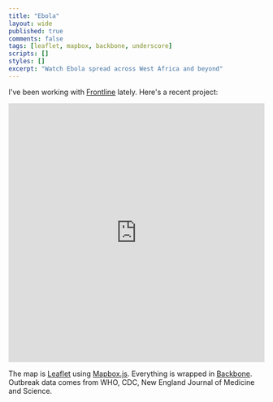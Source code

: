 ```yaml
---
title: "Ebola"
layout: wide
published: true
comments: false
tags: [leaflet, mapbox, backbone, underscore]
scripts: []
styles: []
excerpt: "Watch Ebola spread across West Africa and beyond"
---
```


I've been working with [Frontline](http://frontline.pbs.org) lately. Here's a recent project:

<iframe src="http://apps.frontline.org/ebola/" width="100%" frameborder="0" height="510px"></iframe>

The map is [Leaflet][ll] using [Mapbox.js][mb]. Everything is wrapped in [Backbone][bb]. Outbreak data comes from WHO, CDC, New England Journal of Medicine and Science.

 [ll]: http://leafletjs.com
 [mb]: https://www.mapbox.com/mapbox.js/
 [bb]: http://backbonejs.org/